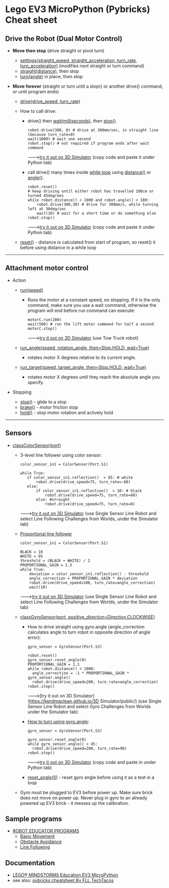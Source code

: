 # Lego EV3 MicroPython (Pybricks) Cheat sheet
 
## Drive the Robot (Dual Motor Control)
* **Move then stop** (drive straight or pivot turn)
  * [settings(straight_speed, straight_acceleration, turn_rate, turn_acceleration)](https://pybricks.github.io/ev3-micropython/robotics.html#pybricks.robotics.DriveBase.settings) (modifies next straight or turn command)
  * [straight(distance)](https://pybricks.github.io/ev3-micropython/robotics.html#pybricks.robotics.DriveBase.straight), then stop 
  * [turn(angle)](https://pybricks.github.io/ev3-micropython/robotics.html#pybricks.robotics.DriveBase.turn) in place, then stop   
    
* **Move forever** (straight or turn until a stop() or another drive() command, or until program ends)
  * [drive(drive_speed, turn_rate)](https://pybricks.github.io/ev3-micropython/robotics.html#pybricks.robotics.DriveBase.drive)
  * How to call drive:
    * drive() then [wait(milliseconds)](https://pybricks.github.io/ev3-micropython/tools.html?highlight=wait#pybricks.tools.wait), then [stop()](https://pybricks.github.io/ev3-micropython/robotics.html#pybricks.robotics.DriveBase.stop) 

      ```  
      robot.drive(300, 0) # drive at 300mm/sec, in straight line (because turn_rate=0)
      wait(1000) # wait one second
      robot.stop() # not required if program ends after wait command 
      ```  
      --->[try it out on 3D Simulator](https://kendmaclean.github.io/gears_pybricks/public/)  (copy code and paste it under Python tab)
    
    * call drive() many times inside [while loop](https://pybricks.github.io/ev3-micropython/examples/robot_educator_ultrasonic.html) using [distance()](https://pybricks.github.io/ev3-micropython/robotics.html#pybricks.robotics.DriveBase.distance) or [angle()](https://pybricks.github.io/ev3-micropython/robotics.html#pybricks.robotics.DriveBase.angle):
     
      ```
      robot.reset()
      # keep driving until either robot has travelled 100cm or turned 45degrees
      while robot.distance() < 1000 and robot.angle() < 180:
          robot.drive(300,30) # drive for 300mm/s, while turning left at 30deg/sec 
          wait(10) # wait for a short time or do something else
      robot.stop()
      ```
      --->[try it out on 3D Simulator](https://kendmaclean.github.io/gears_pybricks/public/)  (copy code and paste it under Python tab)
    
  * [reset()](https://pybricks.github.io/ev3-micropython/robotics.html#pybricks.robotics.DriveBase.reset) - distance is calculated from start of program, so reset() it before using distance in a while loop

    
----- 

## Attachment motor control
* Action
  * [run(speed)](https://pybricks.github.io/ev3-micropython/ev3devices.html#pybricks.ev3devices.Motor.run)
    * Runs the motor at a constant speed, no stopping.  If it is the only command, make sure you use a wait 
      command, otherwise the program will end before run command can execute:
      
      ```
      motorC.run(200)
      wait(500) # run the lift motor command for half a second
      motorC.stop()
      ```
      --->[try it out on 3D Simulator](https://kendmaclean.github.io/gears_pybricks/public/)  (use Tow Truck robot)
    
  * [run_angle(speed, rotation_angle, then=Stop.HOLD, wait=True)](https://pybricks.github.io/ev3-micropython/ev3devices.html#pybricks.ev3devices.Motor.run_angle)
    * rotates motor X degrees relative to its current angle.
  * [run_target(speed, target_angle, then=Stop.HOLD, wait=True)](https://pybricks.github.io/ev3-micropython/ev3devices.html#pybricks.ev3devices.Motor.run_target) 
    * rotates motor X degrees until they reach the absolute angle you specify.       

* Stopping
  * [stop()](https://pybricks.github.io/ev3-micropython/ev3devices.html#pybricks.ev3devices.Motor.stop) - glide to a stop
  * [brake()](https://pybricks.github.io/ev3-micropython/ev3devices.html#pybricks.ev3devices.Motor.brake) - motor friction stop
  * [hold()](https://pybricks.github.io/ev3-micropython/ev3devices.html#pybricks.ev3devices.Motor.hold) - stop motor rotation and actively hold

----- 

## Sensors

* [classColorSensor(port)](https://pybricks.github.io/ev3-micropython/ev3devices.html#pybricks.ev3devices.ColorSensor)
  * 3-level line follower using color sensor:
    
      ```
      color_sensor_in1 = ColorSensor(Port.S1)    

      while True:
         if color_sensor_in1.reflection()  > 95: # white
             robot.drive(drive_speed=75, turn_rate=-60)
         else: 
             if color_sensor_in1.reflection()  < 10: # black
                 robot.drive(drive_speed=75, turn_rate=60)
             else: #straight
                 robot.drive(drive_speed=75, turn_rate=0)
      ```
      --->[try it out on 3D Simulator](https://kendmaclean.github.io/gears_pybricks/public/) (use Single Sensor Line Robot and select Line Following Challenges from Worlds, under the Simulator tab)

  * [Proportional line follower](https://pybricks.github.io/ev3-micropython/examples/robot_educator_line.html)
     
      ```
      color_sensor_in1 = ColorSensor(Port.S1)

      BLACK = 10
      WHITE = 95
      threshold = (BLACK + WHITE) / 2
      PROPORTIONAL_GAIN = 1.5
      while True:
          deviation = color_sensor_in1.reflection() - threshold
          angle_correction = PROPORTIONAL_GAIN * deviation
          robot.drive(drive_speed=100, turn_rate=angle_correction)
          wait(10)     
      ```
      --->[try it out on 3D Simulator](https://kendmaclean.github.io/gears_pybricks/public/) (use Single Sensor Line Robot and select Line Following Challenges from Worlds, under the Simulator tab) 
   
  * [classGyroSensor(port, positive_direction=Direction.CLOCKWISE)](https://pybricks.github.io/ev3-micropython/ev3devices.html#pybricks.ev3devices.GyroSensor)
    * How to drive straight using gyro.angle (angle_correction calculates angle to turn robot in opposite direction of angle error):
  
      ```
      gyro_sensor = GyroSensor(Port.S3)

      robot.reset() 
      gyro_sensor.reset_angle(0)
      PROPORTIONAL_GAIN = 1.1    
      while robot.distance() < 1000:
        angle_correction = -1 * PROPORTIONAL_GAIN * gyro_sensor.angle()
        robot.drive(drive_speed=200, turn_rate=angle_correction) 
      robot.stop()
      ``` 
      --->[try it out on 3D Simulator](https://kendmaclean.github.io/3D Simulator/public/)  (use Single Sensor Line Robot and select Gyro Challenges from Worlds under the Simulator tab)
    
    * [How to turn using gyro.angle](https://github.com/fll-pigeons/gamechangers/blob/master/programs/LP03b_squareGyroDriveLoop.py):
  
      ```
      gyro_sensor = GyroSensor(Port.S3)

      gyro_sensor.reset_angle(0)
      while gyro_sensor.angle() < 45:
        robot.drive(drive_speed=200, turn_rate=90)
      robot.stop()          
      ```
      --->[try it out on 3D Simulator](https://kendmaclean.github.io/gears_pybricks/public/)  (copy code and paste in under Python tab)

    * [reset_angle(0)](https://pybricks.github.io/ev3-micropython/ev3devices.html#pybricks.ev3devices.Motor.reset_angle) - reset gyro angle before using it as a test in a loop
  * Gyro must be plugged to EV3 before power up.  Make sure brick does not move on power up.  Never plug in gyro to an already powered up EV3 brick - it messes up the calibration.

## Sample programs

* [ROBOT EDUCATOR PROGRAMS](https://pybricks.github.io/ev3-micropython/index.html)
  * [Basic Movement](https://pybricks.github.io/ev3-micropython/examples/robot_educator_basic.html)
  * [Obstacle Avoidance](https://pybricks.github.io/ev3-micropython/examples/robot_educator_ultrasonic.html)
  * [Line Following](https://pybricks.github.io/ev3-micropython/examples/robot_educator_line.html)
 
## Documentation
* [LEGO® MINDSTORMS Education EV3 MicroPython](https://pybricks.github.io/ev3-micropython/index.html)
* see also: [pybricks cheatsheet By FLL TechTacos](https://cheatography.com/flltech2019/cheat-sheets/pybricks-cheatsheet-by-fll-techtacos-sugarland/pdf/)


